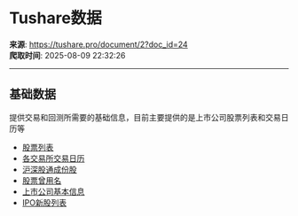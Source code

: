 # Tushare数据

**来源**: https://tushare.pro/document/2?doc_id=24  
**爬取时间**: 2025-08-09 22:32:26

---

## 基础数据

提供交易和回测所需要的基础信息，目前主要提供的是上市公司股票列表和交易日历等

* [股票列表](https://tushare.pro/document/2?doc_id=25)
* [各交易所交易日历](https://tushare.pro/document/2?doc_id=26)
* [沪深股通成份股](https://tushare.pro/document/2?doc_id=104)
* [股票曾用名](https://tushare.pro/document/2?doc_id=100)
* [上市公司基本信息](https://tushare.pro/document/2?doc_id=112)
* [IPO新股列表](https://tushare.pro/document/2?doc_id=123)
